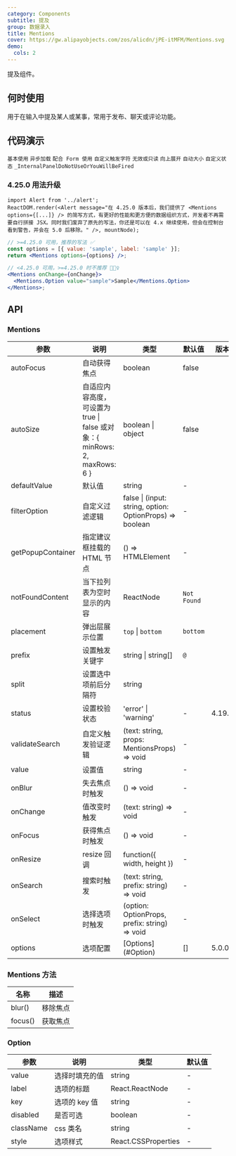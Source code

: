 ```yaml
---
category: Components
subtitle: 提及
group: 数据录入
title: Mentions
cover: https://gw.alipayobjects.com/zos/alicdn/jPE-itMFM/Mentions.svg
demo:
  cols: 2
---
```


提及组件。

## 何时使用

用于在输入中提及某人或某事，常用于发布、聊天或评论功能。

## 代码演示

<!-- prettier-ignore -->
<code src="./demo/basic.tsx">基本使用</code>
<code src="./demo/async.tsx">异步加载</code>
<code src="./demo/form.tsx">配合 Form 使用</code>
<code src="./demo/prefix.tsx">自定义触发字符</code>
<code src="./demo/readonly.tsx">无效或只读</code>
<code src="./demo/placement.tsx">向上展开</code>
<code src="./demo/autoSize.tsx">自动大小</code>
<code src="./demo/status.tsx">自定义状态</code>
<code src="./demo/render-panel.tsx" debug>_InternalPanelDoNotUseOrYouWillBeFired</code>

### 4.25.0 用法升级

```__react
import Alert from '../alert';
ReactDOM.render(<Alert message="在 4.25.0 版本后，我们提供了 <Mentions options={[...]} /> 的简写方式，有更好的性能和更方便的数据组织方式，开发者不再需要自行拼接 JSX。同时我们废弃了原先的写法，你还是可以在 4.x 继续使用，但会在控制台看到警告，并会在 5.0 后移除。" />, mountNode);
```

```jsx
// >=4.25.0 可用，推荐的写法 ✅
const options = [{ value: 'sample', label: 'sample' }];
return <Mentions options={options} />;

// <4.25.0 可用，>=4.25.0 时不推荐 🙅🏻‍♀️
<Mentions onChange={onChange}>
  <Mentions.Option value="sample">Sample</Mentions.Option>
</Mentions>;
```

## API

### Mentions

| 参数 | 说明 | 类型 | 默认值 | 版本       |
| --- | --- | --- | --- | --- |
| autoFocus | 自动获得焦点 | boolean | false |          |
| autoSize | 自适应内容高度，可设置为 true \| false 或对象：{ minRows: 2, maxRows: 6 } | boolean \| object   | false |  |
| defaultValue | 默认值 | string | - |          |
| filterOption | 自定义过滤逻辑 | false \| (input: string, option: OptionProps) => boolean | -        |  |
| getPopupContainer | 指定建议框挂载的 HTML 节点 | () => HTMLElement | - |          |
| notFoundContent | 当下拉列表为空时显示的内容 | ReactNode | `Not Found` |          |
| placement | 弹出层展示位置 | `top` \| `bottom` | `bottom` |  |
| prefix | 设置触发关键字 | string \| string\[] | `@`      |  |
| split | 设置选中项前后分隔符 | string | ` ` |          |
| status | 设置校验状态 | 'error' \| 'warning' | -        | 4.19.0 |
| validateSearch | 自定义触发验证逻辑 | (text: string, props: MentionsProps) => void | - |          |
| value | 设置值 | string | - |          |
| onBlur | 失去焦点时触发 | () => void | - |          |
| onChange | 值改变时触发 | (text: string) => void | - |          |
| onFocus | 获得焦点时触发 | () => void | - |          |
| onResize | resize 回调 | function({ width, height }) | - |          |
| onSearch | 搜索时触发 | (text: string, prefix: string) => void | - |          |
| onSelect | 选择选项时触发 | (option: OptionProps, prefix: string) => void | - |          |
| options | 选项配置 | \[Options](#Option) | [] | 5.0.0    |

### Mentions 方法

| 名称    | 描述     |
| ------- | -------- |
| blur()  | 移除焦点 |
| focus() | 获取焦点 |

### Option

| 参数      | 说明           | 类型                | 默认值 |
| --------- | -------------- | ------------------- | ------ |
| value     | 选择时填充的值 | string              | -      |
| label     | 选项的标题     | React.ReactNode     | -      |
| key       | 选项的 key 值  | string              | -      |
| disabled  | 是否可选       | boolean             | -      |
| className | css 类名       | string              | -      |
| style     | 选项样式       | React.CSSProperties | -      |

